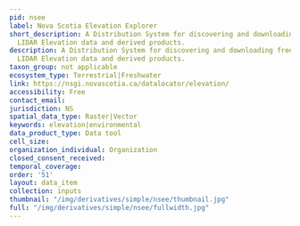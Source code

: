 ```yaml
---
pid: nsee
label: Nova Scotia Elevation Explorer
short_description: A Distribution System for discovering and downloading freely available
  LIDAR Elevation data and derived products.
description: A Distribution System for discovering and downloading freely available
  LIDAR Elevation data and derived products.
taxon_group: not applicable
ecosystem_type: Terrestrial|Freshwater
link: https://nsgi.novascotia.ca/datalocator/elevation/
accessibility: Free
contact_email: 
jurisdiction: NS
spatial_data_type: Raster|Vector
keywords: elevation|environmental
data_product_type: Data tool
cell_size: 
organization_individual: Organization
closed_consent_received: 
temporal_coverage: 
order: '51'
layout: data_item
collection: inputs
thumbnail: "/img/derivatives/simple/nsee/thumbnail.jpg"
full: "/img/derivatives/simple/nsee/fullwidth.jpg"
---
```

